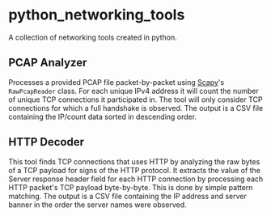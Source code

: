 # python_networking_tools
A collection of networking tools created in python.

## PCAP Analyzer 
Processes a provided PCAP file packet-by-packet using [Scapy](https://scapy.net/)'s `RawPcapReader` class. For each unique IPv4 address it will count the number of unique TCP connections it participated in. The tool will only consider TCP connections for which a full handshake is observed. The output is a CSV file containing the IP/count data sorted in descending order.

## HTTP Decoder
This tool finds TCP connections that uses HTTP by analyzing the raw bytes of a TCP payload for signs of the HTTP protocol. It extracts the value of the Server response header field for each HTTP connection by processing each HTTP packet's TCP payload byte-by-byte. This is done by simple pattern matching. The output is a CSV file containing the IP address and server banner in the order the server names were observed.
